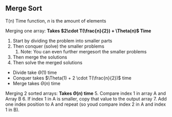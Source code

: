 
## Merge Sort
T(n) Time function, $n$ is the amount of elements

Merging one array:
**Takes $2\cdot T(\frac{n}{2}) + \Theta(n)$ Time** 
1. Start by dividing the problem into smaller parts
2. Then conquer (solve) the smaller problems
	1. Note: You can even further mergesort the smaller problems
3. Then merge the solutions
4. Then solve the merged solutions

- Divide take $\Theta(1)$ time
- Conquer takes $\Theta(1) + 2 \cdot T(\frac{n}{2})$ time
- Merge takes $\Theta(n)$ time


Merging 2 sorted arrays:
**Takes $\Theta(n)$ time**
5. Compare index 1 in array A and Array B
6. If index 1 in A is smaller, copy that value to the output array
7. Add one index position to A and repeat (so youd compare index 2 in A and index 1 in B).

